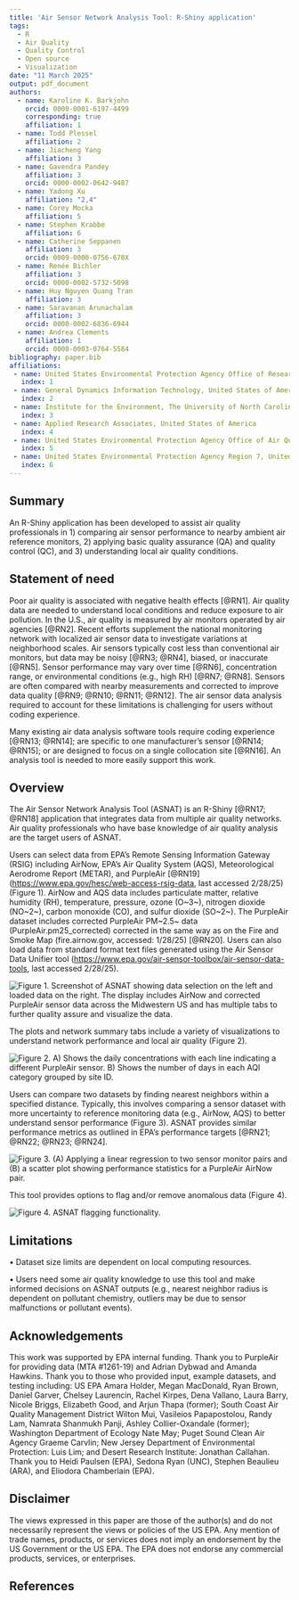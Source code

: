 ```yaml
---
title: 'Air Sensor Network Analysis Tool: R-Shiny application'
tags:
  - R
  - Air Quality
  - Quality Control
  - Open source
  - Visualization
date: "11 March 2025"
output: pdf_document
authors:
  - name: Karoline K. Barkjohn
    orcid: 0000-0001-6197-4499
    corresponding: true 
    affiliation: 1     
  - name: Todd Plessel
    affiliation: 2
  - name: Jiacheng Yang
    affiliation: 3    
  - name: Gavendra Pandey
    affiliation: 3
    orcid: 0000-0002-0642-9487    
  - name: Yadong Xu
    affiliation: "2,4"    
  - name: Corey Mocka 
    affiliation: 5    
  - name: Stephen Krabbe
    affiliation: 6    
  - name: Catherine Seppanen
    affiliation: 3
    orcid: 0009-0000-0756-670X    
  - name: Renée Bichler 
    affiliation: 3
    orcid: 0000-0002-5732-5098    
  - name: Huy Nguyen Quang Tran
    affiliation: 3    
  - name: Saravanan Arunachalam
    affiliation: 3
    orcid: 0000-0002-6836-6944    
  - name: Andrea Clements
    affiliation: 1
    orcid: 0000-0003-0764-5584
bibliography: paper.bib
affiliations:
 - name: United States Environmental Protection Agency Office of Research and Development, United States of America
   index: 1
 - name: General Dynamics Information Technology, United States of America
   index: 2
 - name: Institute for the Environment, The University of North Carolina at Chapel Hill, NC, United States of America
   index: 3
 - name: Applied Research Associates, United States of America
   index: 4
 - name: United States Environmental Protection Agency Office of Air Quality Planning and Standards, United States of America
   index: 5
 - name: United States Environmental Protection Agency Region 7, United States of America
   index: 6
---
```


## Summary

An R-Shiny application has been developed to assist air quality professionals in 1) comparing air sensor performance to nearby ambient air reference monitors, 2) applying basic quality assurance (QA) and quality control (QC), and 3) understanding local air quality conditions.

## Statement of need

Poor air quality is associated with negative health effects [@RN1]. Air quality data are needed to understand local conditions and reduce exposure to air pollution. In the U.S., air quality is measured by air monitors operated by air agencies [@RN2]. Recent efforts supplement the national monitoring network with localized air sensor data to investigate variations at neighborhood scales. Air sensors typically cost less than conventional air monitors, but data may be noisy [@RN3; @RN4], biased, or inaccurate [@RN5]. Sensor performance may vary over time [@RN6], concentration range, or environmental conditions (e.g., high RH) [@RN7; @RN8]. Sensors are often compared with nearby measurements and corrected to improve data quality [@RN9; @RN10; @RN11; @RN12]. The air sensor data analysis required to account for these limitations is challenging for users without coding experience.

Many existing air data analysis software tools require coding experience [@RN13; @RN14]; are specific to one manufacturer’s sensor [@RN14; @RN15]; or are designed to focus on a single collocation site [@RN16]. An analysis tool is needed to more easily support this work.

## Overview

The Air Sensor Network Analysis Tool (ASNAT) is an R-Shiny [@RN17; @RN18] application that integrates data from multiple air quality networks. Air quality professionals who have base knowledge of air quality analysis are the target users of ASNAT.

Users can select data from EPA’s Remote Sensing Information Gateway (RSIG) including AirNow, EPA’s Air Quality System (AQS), Meteorological Aerodrome Report (METAR), and PurpleAir [@RN19] (<https://www.epa.gov/hesc/web-access-rsig-data>, last accessed 2/28/25) (Figure 1). AirNow and AQS data includes particulate matter, relative humidity (RH), temperature, pressure, ozone (O~3~), nitrogen dioxide (NO~2~), carbon monoxide (CO), and sulfur dioxide (SO~2~). The PurpleAir dataset includes corrected PurpleAir PM~2.5~ data (PurpleAir.pm25_corrected) corrected in the same way as on the Fire and Smoke Map (fire.airnow.gov, accessed: 1/28/25) [@RN20]. Users can also load data from standard format text files generated using the Air Sensor Data Unifier tool (<https://www.epa.gov/air-sensor-toolbox/air-sensor-data-tools>, last accessed 2/28/25).

![Figure 1. Screenshot of ASNAT showing data selection on the left and loaded data on the right. The display includes AirNow and corrected PurpleAir sensor data across the Midwestern US and has multiple tabs to further quality assure and visualize the data.](Figure1.png)

The plots and network summary tabs include a variety of visualizations to understand network performance and local air quality (Figure 2).

![Figure 2. A) Shows the daily concentrations with each line indicating a different PurpleAir sensor. B) Shows the number of days in each AQI category grouped by site ID.](Figure2.png)

Users can compare two datasets by finding nearest neighbors within a specified distance. Typically, this involves comparing a sensor dataset with more uncertainty to reference monitoring data (e.g., AirNow, AQS) to better understand sensor performance (Figure 3). ASNAT provides similar performance metrics as outlined in EPA’s performance targets [@RN21; @RN22; @RN23; @RN24].

![Figure 3. (A) Applying a linear regression to two sensor monitor pairs and (B) a scatter plot showing performance statistics for a PurpleAir AirNow pair.](Figure3.png)

This tool provides options to flag and/or remove anomalous data (Figure 4).

![Figure 4. ASNAT flagging functionality.](Figure4.png)

## Limitations

• Dataset size limits are dependent on local computing resources.

• Users need some air quality knowledge to use this tool and make informed decisions on ASNAT outputs (e.g., nearest neighbor radius is dependent on pollutant chemistry, outliers may be due to sensor malfunctions or pollutant events).

## Acknowledgements

This work was supported by EPA internal funding. Thank you to PurpleAir for providing data (MTA #1261-19) and Adrian Dybwad and Amanda Hawkins. Thank you to those who provided input, example datasets, and testing including: US EPA Amara Holder, Megan MacDonald, Ryan Brown, Daniel Garver, Chelsey Laurencin, Rachel Kirpes, Dena Vallano, Laura Barry, Nicole Briggs, Elizabeth Good, and Arjun Thapa (former); South Coast Air Quality Management District Wilton Mui, Vasileios Papapostolou, Randy Lam, Namrata Shanmukh Panji, Ashley Collier-Oxandale (former); Washington Department of Ecology Nate May; Puget Sound Clean Air Agency Graeme Carvlin; New Jersey Department of Environmental Protection: Luis Lim; and Desert Research Institute: Jonathan Callahan. Thank you to Heidi Paulsen (EPA), Sedona Ryan (UNC), Stephen Beaulieu (ARA), and Eliodora Chamberlain (EPA).

## Disclaimer

The views expressed in this paper are those of the author(s) and do not necessarily represent the views or policies of the US EPA. Any mention of trade names, products, or services does not imply an endorsement by the US Government or the US EPA. The EPA does not endorse any commercial products, services, or enterprises.

## References

